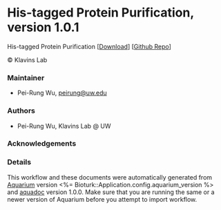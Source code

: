 # His-tagged Protein Purification, version 1.0.1

His-tagged Protein Purification [[Download](Protein_purification_v0603.aq)] [[Github Repo](https://github.com/peirung/Protein_purification_v0603)]

&copy; Klavins Lab


### Maintainer
- Pei-Rung Wu, <peirung@uw.edu>

### Authors
  - Pei-Rung Wu, Klavins Lab @ UW

### Acknowledgements

### Details
This workflow and these documents were automatically generated from
[Aquarium](http://www.aquarium.bio) version <%= Bioturk::Application.config.aquarium_version %> and
[aquadoc](https://github.com/klavinslab/aquadoc) version 1.0.0.
Make sure that you are running the same or a newer version of Aquarium before you attempt to
import workflow.
